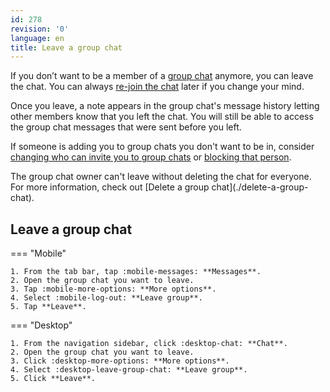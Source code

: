 ```yaml
---
id: 278
revision: '0'
language: en
title: Leave a group chat
---
```


If you don’t want to be a member of a [group chat](./understand-group-chats) anymore, you can leave the chat. You can always [re-join the chat](./join-a-group-chat) later if you change your mind.

Once you leave, a note appears in the group chat's message history letting other members know that you left the chat. You will still be able to access the group chat messages that were sent before you left.

If someone is adding you to group chats you don't want to be in, consider [changing who can invite you to group chats](./change-who-can-invite-you-to-group-chats) or [blocking that person](../block-someone-in-status).

<Admonition type="info">
The group chat owner can't leave without deleting the chat for everyone. For more information, check out [Delete a group chat](./delete-a-group-chat).
</Admonition>

## Leave a group chat

=== "Mobile"

    1. From the tab bar, tap :mobile-messages: **Messages**.
    2. Open the group chat you want to leave.
    3. Tap :mobile-more-options: **More options**.
    4. Select :mobile-log-out: **Leave group**.
    5. Tap **Leave**.

=== "Desktop"

    1. From the navigation sidebar, click :desktop-chat: **Chat**.
    2. Open the group chat you want to leave.
    3. Click :desktop-more-options: **More options**.
    4. Select :desktop-leave-group-chat: **Leave group**.
    5. Click **Leave**.
